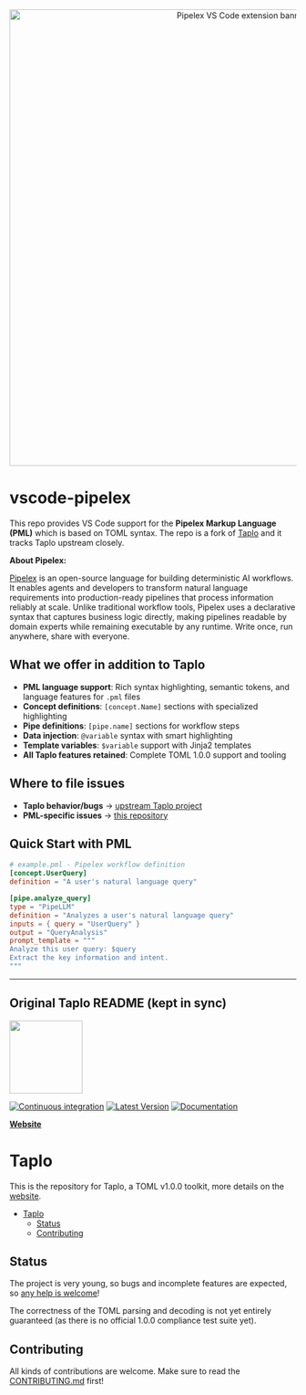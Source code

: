 <!-- GENERATED: do not edit README.md directly.
     Edit docs/pipelex/README.header.md and run scripts/compose-docs.sh -->

<div align="center"><img src="https://d2cinlfp2qnig1.cloudfront.net/banners/pipelex_vs_code_extension_v1.png" alt="Pipelex VS Code extension banner" width="800" style="max-width: 100%; height: auto;"></div>

# vscode-pipelex

This repo provides VS Code support for the **Pipelex Markup Language (PML)** which is based on TOML syntax. The repo is a fork of [Taplo](https://github.com/tamasfe/taplo) and it tracks Taplo upstream closely.

**About Pipelex:**

[Pipelex](https://github.com/Pipelex/pipelex) is an open-source language for building deterministic AI workflows. It enables agents and developers to transform natural language requirements into production-ready pipelines that process information reliably at scale. Unlike traditional workflow tools, Pipelex uses a declarative syntax that captures business logic directly, making pipelines readable by domain experts while remaining executable by any runtime. Write once, run anywhere, share with everyone.

## What we offer in addition to Taplo
- **PML language support**: Rich syntax highlighting, semantic tokens, and language features for `.pml` files
- **Concept definitions**: `[concept.Name]` sections with specialized highlighting  
- **Pipe definitions**: `[pipe.name]` sections for workflow steps
- **Data injection**: `@variable` syntax with smart highlighting
- **Template variables**: `$variable` support with Jinja2 templates
- **All Taplo features retained**: Complete TOML 1.0.0 support and tooling

## Where to file issues
- **Taplo behavior/bugs** → [upstream Taplo project](https://github.com/tamasfe/taplo)
- **PML-specific issues** → [this repository](https://github.com/Pipelex/vscode-pipelex/issues)

## Quick Start with PML
```toml
# example.pml - Pipelex workflow definition
[concept.UserQuery]
definition = "A user's natural language query"

[pipe.analyze_query]
type = "PipeLLM"
definition = "Analyzes a user's natural language query"
inputs = { query = "UserQuery" }
output = "QueryAnalysis"
prompt_template = """
Analyze this user query: $query
Extract the key information and intent.
"""
```

---

## Original Taplo README (kept in sync)

<div style="text-align:left"><img src="taplo-icon.png" width="128"></div>

[![Continuous integration](https://github.com/tamasfe/taplo/workflows/Continuous%20integration/badge.svg)](https://github.com/tamasfe/taplo/actions?query=workflow%3A%22Continuous+integration%22)
[![Latest Version](https://img.shields.io/crates/v/taplo.svg)](https://crates.io/crates/taplo)
[![Documentation](https://docs.rs/taplo/badge.svg)](https://docs.rs/taplo)

[**Website**](https://taplo.tamasfe.dev)

# Taplo

This is the repository for Taplo, a TOML v1.0.0 toolkit, more details on the [website](https://taplo.tamasfe.dev).


- [Taplo](#taplo)
  - [Status](#status)
  - [Contributing](#contributing)

## Status

The project is very young, so bugs and incomplete features are expected, so [any help is welcome](CONTRIBUTING.md)!

The correctness of the TOML parsing and decoding is not yet entirely guaranteed (as there is no official 1.0.0 compliance test suite yet).

## Contributing

All kinds of contributions are welcome. Make sure to read the [CONTRIBUTING.md](CONTRIBUTING.md) first!
